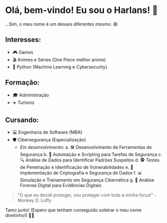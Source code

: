 # Olá, bem-vindo! Eu sou o Harlans! 🧙

...Sim, o meu nome é um desses diferentes mesmo. 😅

## Interesses:
- 🎮 Games
- 🎬 Animes e Séries (One Piece melhor anime)
- 🐍 Python (Machine Learning e Cybersecurity)

## Formação:
- 🎓 Administração
- ✈️ Turismo

## Cursando:
- 💻 Engenharia de Software (MBA)
- 🛡️ Cibersegurança (Especialização)
  - *Em desenvolvimento:*
    a. 🛠️ Desenvolvimento de Ferramentas de Segurança
    b. 🤖 Automação e Scripting para Tarefas de Segurança
    c. 🔍 Análise de Dados para Identificar Padrões Suspeitos
    d. 🕵️ Testes de Penetração e Identificação de Vulnerabilidades
    e. 🔐 Implementação de Criptografia e Segurança de Dados
    f. 📊 Simulação e Treinamento em Segurança Cibernética
    g. 📂 Análise Forense Digital para Evidências Digitais

> "O que eu decidi proteger, vou proteger com toda a minha força!" - Monkey D. Luffy 

Tamo junto! (Espero que tenham conseguido soletrar o meu nome direitinho!) 👊🏼
